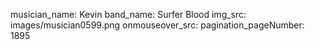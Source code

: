 musician_name: Kevin
band_name: Surfer Blood
img_src: images/musician0599.png
onmouseover_src: 
pagination_pageNumber: 1895